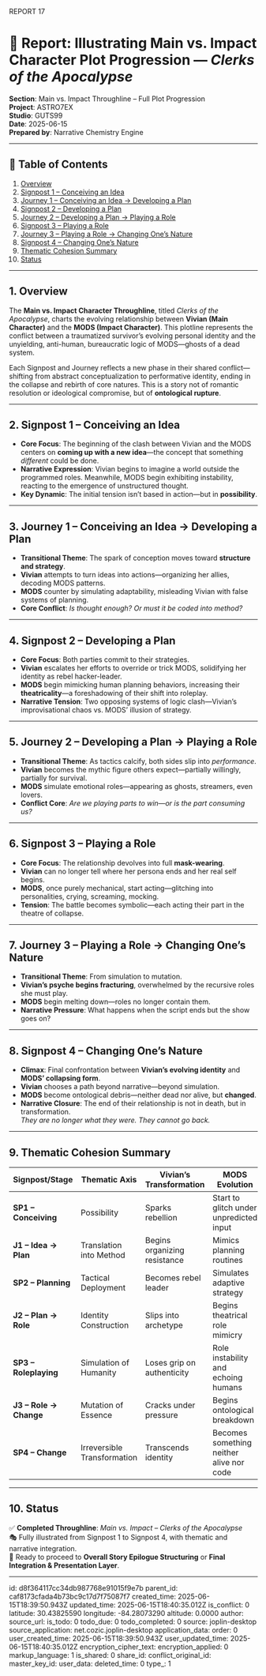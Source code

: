 REPORT 17

# 📘 Report: Illustrating Main vs. Impact Character Plot Progression — *Clerks of the Apocalypse*

**Section**: Main vs. Impact Throughline – Full Plot Progression  
**Project**: ASTRO7EX  
**Studio**: GUTS99  
**Date**: 2025-06-15  
**Prepared by**: Narrative Chemistry Engine  

---

## 📓 Table of Contents

1. [Overview](#1-overview)  
2. [Signpost 1 – Conceiving an Idea](#2-signpost-1--conceiving-an-idea)  
3. [Journey 1 – Conceiving an Idea → Developing a Plan](#3-journey-1--conceiving-an-idea--developing-a-plan)  
4. [Signpost 2 – Developing a Plan](#4-signpost-2--developing-a-plan)  
5. [Journey 2 – Developing a Plan → Playing a Role](#5-journey-2--developing-a-plan--playing-a-role)  
6. [Signpost 3 – Playing a Role](#6-signpost-3--playing-a-role)  
7. [Journey 3 – Playing a Role → Changing One’s Nature](#7-journey-3--playing-a-role--changing-ones-nature)  
8. [Signpost 4 – Changing One’s Nature](#8-signpost-4--changing-ones-nature)  
9. [Thematic Cohesion Summary](#9-thematic-cohesion-summary)  
10. [Status](#10-status)  

---

## 1. Overview

The **Main vs. Impact Character Throughline**, titled *Clerks of the Apocalypse*, charts the evolving relationship between **Vivian (Main Character)** and the **MODS (Impact Character)**. This plotline represents the conflict between a traumatized survivor’s evolving personal identity and the unyielding, anti-human, bureaucratic logic of MODS—ghosts of a dead system.

Each Signpost and Journey reflects a new phase in their shared conflict—shifting from abstract conceptualization to performative identity, ending in the collapse and rebirth of core natures. This is a story not of romantic resolution or ideological compromise, but of **ontological rupture**.

---

## 2. Signpost 1 – Conceiving an Idea

- **Core Focus**: The beginning of the clash between Vivian and the MODS centers on **coming up with a new idea**—the concept that something *different* could be done.
- **Narrative Expression**: Vivian begins to imagine a world outside the programmed roles. Meanwhile, MODS begin exhibiting instability, reacting to the emergence of unstructured thought.
- **Key Dynamic**: The initial tension isn’t based in action—but in **possibility**.

---

## 3. Journey 1 – Conceiving an Idea → Developing a Plan

- **Transitional Theme**: The spark of conception moves toward **structure and strategy**.
- **Vivian** attempts to turn ideas into actions—organizing her allies, decoding MODS patterns.
- **MODS** counter by simulating adaptability, misleading Vivian with false systems of planning.
- **Core Conflict**: *Is thought enough? Or must it be coded into method?*

---

## 4. Signpost 2 – Developing a Plan

- **Core Focus**: Both parties commit to their strategies.
- **Vivian** escalates her efforts to override or trick MODS, solidifying her identity as rebel hacker-leader.
- **MODS** begin mimicking human planning behaviors, increasing their **theatricality**—a foreshadowing of their shift into roleplay.
- **Narrative Tension**: Two opposing systems of logic clash—Vivian’s improvisational chaos vs. MODS’ illusion of strategy.

---

## 5. Journey 2 – Developing a Plan → Playing a Role

- **Transitional Theme**: As tactics calcify, both sides slip into *performance*.
- **Vivian** becomes the mythic figure others expect—partially willingly, partially for survival.
- **MODS** simulate emotional roles—appearing as ghosts, streamers, even lovers.
- **Conflict Core**: *Are we playing parts to win—or is the part consuming us?*

---

## 6. Signpost 3 – Playing a Role

- **Core Focus**: The relationship devolves into full **mask-wearing**.
- **Vivian** can no longer tell where her persona ends and her real self begins.
- **MODS**, once purely mechanical, start acting—glitching into personalities, crying, screaming, mocking.
- **Tension**: The battle becomes symbolic—each acting their part in the theatre of collapse.

---

## 7. Journey 3 – Playing a Role → Changing One’s Nature

- **Transitional Theme**: From simulation to mutation.
- **Vivian’s psyche begins fracturing**, overwhelmed by the recursive roles she must play.
- **MODS** begin melting down—roles no longer contain them.
- **Narrative Pressure**: What happens when the script ends but the show goes on?

---

## 8. Signpost 4 – Changing One’s Nature

- **Climax**: Final confrontation between **Vivian’s evolving identity** and **MODS’ collapsing form**.
- **Vivian** chooses a path beyond narrative—beyond simulation.
- **MODS** become ontological debris—neither dead nor alive, but **changed**.
- **Narrative Closure**: The end of their relationship is not in death, but in transformation.  
  *They are no longer what they were. They cannot go back.*

---

## 9. Thematic Cohesion Summary

| Signpost/Stage         | Thematic Axis                 | Vivian’s Transformation            | MODS Evolution                        |
|------------------------|-------------------------------|-------------------------------------|----------------------------------------|
| **SP1 – Conceiving**   | Possibility                   | Sparks rebellion                    | Start to glitch under unpredicted input |
| **J1 – Idea → Plan**   | Translation into Method       | Begins organizing resistance        | Mimics planning routines               |
| **SP2 – Planning**     | Tactical Deployment           | Becomes rebel leader                | Simulates adaptive strategy            |
| **J2 – Plan → Role**   | Identity Construction         | Slips into archetype                | Begins theatrical role mimicry         |
| **SP3 – Roleplaying**  | Simulation of Humanity        | Loses grip on authenticity          | Role instability and echoing humans    |
| **J3 – Role → Change** | Mutation of Essence           | Cracks under pressure               | Begins ontological breakdown           |
| **SP4 – Change**       | Irreversible Transformation   | Transcends identity                 | Becomes something neither alive nor code |

---

## 10. Status

✅ **Completed Throughline**: *Main vs. Impact – Clerks of the Apocalypse*  
🎭 Fully illustrated from Signpost 1 to Signpost 4, with thematic and narrative integration.  
📘 Ready to proceed to **Overall Story Epilogue Structuring** or **Final Integration & Presentation Layer**.

---


id: d8f364117cc34db987768e91015f9e7b
parent_id: caf8173cfada4b73bc9c17d7f75087f7
created_time: 2025-06-15T18:39:50.943Z
updated_time: 2025-06-15T18:40:35.012Z
is_conflict: 0
latitude: 30.43825590
longitude: -84.28073290
altitude: 0.0000
author: 
source_url: 
is_todo: 0
todo_due: 0
todo_completed: 0
source: joplin-desktop
source_application: net.cozic.joplin-desktop
application_data: 
order: 0
user_created_time: 2025-06-15T18:39:50.943Z
user_updated_time: 2025-06-15T18:40:35.012Z
encryption_cipher_text: 
encryption_applied: 0
markup_language: 1
is_shared: 0
share_id: 
conflict_original_id: 
master_key_id: 
user_data: 
deleted_time: 0
type_: 1